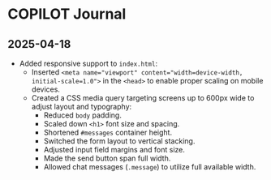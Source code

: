 # COPILOT Journal

## 2025-04-18
- Added responsive support to `index.html`:
  - Inserted `<meta name="viewport" content="width=device-width, initial-scale=1.0">` in the `<head>` to enable proper scaling on mobile devices.
  - Created a CSS media query targeting screens up to 600px wide to adjust layout and typography:
    - Reduced `body` padding.
    - Scaled down `<h1>` font size and spacing.
    - Shortened `#messages` container height.
    - Switched the form layout to vertical stacking.
    - Adjusted input field margins and font size.
    - Made the send button span full width.
    - Allowed chat messages (`.message`) to utilize full available width.